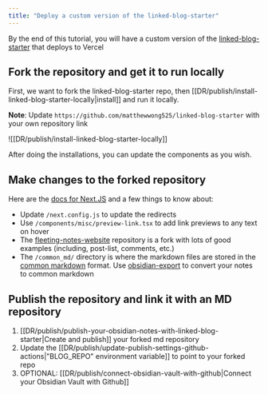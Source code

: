 ```yaml
---
title: "Deploy a custom version of the linked-blog-starter"
---
```

By the end of this tutorial, you will have a custom version of the [linked-blog-starter](https://github.com/matthewwong525/linked-blog-starter) that deploys to Vercel

## Fork the repository and get it to run locally
First, we want to fork the linked-blog-starter repo, then [[DR/publish/install-linked-blog-starter-locally|install]] and run it locally.

**Note**: Update `https://github.com/matthewwong525/linked-blog-starter` with your own repository link

![[DR/publish/install-linked-blog-starter-locally]]

After doing the installations, you can update the components as you wish. 

## Make changes to the forked repository
Here are the [docs for Next.JS](https://nextjs.org/docs) and a few things to know about:
- Update `/next.config.js` to update the redirects
- Use `/components/misc/preview-link.tsx` to add link previews to any text on hover
- The [fleeting-notes-website](https://github.com/fleetingnotes/fleeting-notes-website) repository is a fork with lots of good examples (including, post-list, comments, etc.)
- The `/common_md/` directory is where the markdown files are stored in the [common markdown](https://commonmark.org/) format. Use [obsidian-export](https://github.com/zoni/obsidian-export) to convert your notes to common markdown

## Publish the repository and link it with an MD repository
1.  [[DR/publish/publish-your-obsidian-notes-with-linked-blog-starter|Create and publish]] your forked md repository
2. Update the [[DR/publish/update-publish-settings-github-actions|"BLOG_REPO" environment variable]] to point to your forked repo
3. OPTIONAL: [[DR/publish/connect-obsidian-vault-with-github|Connect your Obsidian Vault with Github]]

